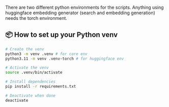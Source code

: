 There are two different python environments for the scripts.  Anything using
huggingface embedding generator (search and embedding generation) needs the
torch environment.

## 📦 How to set up your Python venv

```bash
# Create the venv
python3 -m venv .venv # for core env
python3.11 -m venv .venv-torch # for huggingface env

# Activate the venv
source .venv/bin/activate

# Install dependencies
pip install -r requirements.txt

# Deactivate when done
deactivate
